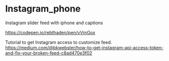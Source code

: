 # Instagram_phone
Instagram slider feed with iphone and captions

https://codepen.io/rebthaden/pen/vVmGox

Tutorial to get Instagram access to customize feed.
https://medium.com/@bkwebster/how-to-get-instagram-api-access-token-and-fix-your-broken-feed-c8ad470e3f02 
